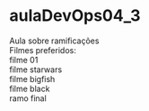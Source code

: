 # aulaDevOps04_3
Aula sobre ramificações<br>
Filmes preferidos:<br>
filme 01<br>
filme starwars<br>
filme bigfish<br>
filme black<br>
ramo final

